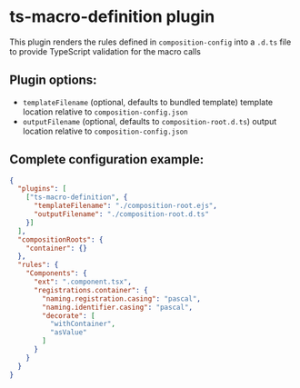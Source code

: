 # ts-macro-definition plugin

This plugin renders the rules defined in `composition-config` into a `.d.ts` file to provide TypeScript validation for the macro calls

## Plugin options:

 * `templateFilename` (optional, defaults to bundled template) template location relative to `composition-config.json`
 * `outputFilename` (optional, defaults to `composition-root.d.ts`) output location relative to `composition-config.json`

## Complete configuration example:
 
```json
{
  "plugins": [
    ["ts-macro-definition", {
      "templateFilename": "./composition-root.ejs",
      "outputFilename": "./composition-root.d.ts"
    }]
  ],
  "compositionRoots": {
    "container": {}
  },
  "rules": {
    "Components": {
      "ext": ".component.tsx",
      "registrations.container": {
        "naming.registration.casing": "pascal",
        "naming.identifier.casing": "pascal",
        "decorate": [
          "withContainer",
          "asValue"
        ]
      }
    }  
  }
}
```
